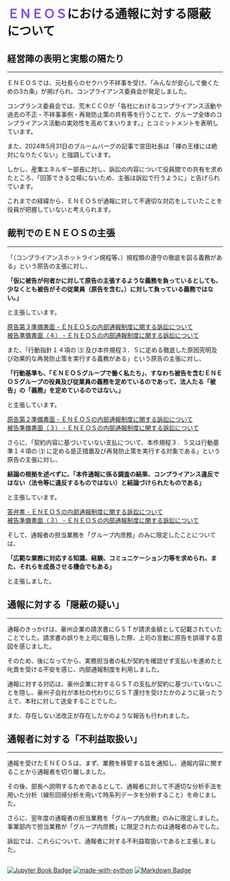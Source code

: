 # <span style="color: #8045e5;"><b>ＥＮＥＯＳ</b></span>における通報に対する隠蔽について

<div class="base">

## 経営陣の表明と実態の隔たり
---

ＥＮＥＯＳでは、元社長らのセクハラ不祥事を受け、「みんなが安心して働くための3カ条」が掲げられ、コンプライアンス委員会が発足しました。

コンプランス委員会では、荒木ＣＣＯが「各社におけるコンプライアンス活動や過去の不正・不祥事事例・再発防止策の共有等を行うことで、グループ全体のコンプライアンス活動の実効性を高めてまいります。」とコミットメントを表明しています。

また、2024年5月31日のブルームバーグの記事で宮田社長は「裸の王様には絶対になりたくない」と強調しています。

しかし、産業エネルギー部長に対し、訴訟の内容について役員間での共有を求めたところ、「回答できる立場にないため、主張は訴訟で行うように」と告げられています。

これまでの経緯から、ＥＮＥＯＳが通報に対して不適切な対応をしていたことを役員が把握していないと考えられます。


## 裁判でのＥＮＥＯＳの主張
---
「（コンプライアンスホットライン規程等、）規程類の遵守の徹底を図る義務がある」という原告の主張に対し、

**「仮に被告が何者かに対して原告の主張するような義務を負っているとしても、少なくとも被告がその従業員（原告を含む。）に対して負っている義務ではない。」**

と主張しています。

[原告第３準備書面 - ＥＮＥＯＳの内部通報制度に関する訴訟について](https://minnanosaiban.github.io/hotline/2024allegation.html#dai3_111)<br>
[被告準備書面（４） - ＥＮＥＯＳの内部通報制度に関する訴訟について](https://minnanosaiban.github.io/hotline/2024allegation.html#hikoku4_211e)

また、「行動指針１４項の ⑶ 及び本件規程３．５に定める徹底した原因究明及び効果的な再発防止策を実行する義務がある」という原告の主張に対し、

**「行動基準も、「ＥＮＥＯＳグループで働く私たち」、すなわち被告を含むＥＮＥＯＳグループの役員及び従業員の義務を定めているのであって、法人たる「被告」の「義務」を定めているのではない。」**

と主張しています。

[原告第２準備書面 - ＥＮＥＯＳの内部通報制度に関する訴訟について](https://minnanosaiban.github.io/hotline/2024allegation.html#dai2_141)<br>
[被告準備書面（３） - ＥＮＥＯＳの内部通報制度に関する訴訟について](https://minnanosaiban.github.io/hotline/2024allegation.html#hikoku3_241a)

さらに、「契約内容に基づいていない支払について、本件規程３．５又は行動基準１４項の ⑶ に定める是正措置及び再発防止策を実行する対象である」という原告の主張に対し、

**結論の根拠を述べずに、「本件通報に係る調査の結果、コンプライアンス違反ではない（法令等に違反するものではない）と結論づけられたものである」**

と主張しています。

[答弁書 - ＥＮＥＯＳの内部通報制度に関する訴訟について](https://minnanosaiban.github.io/hotline/2024allegation.html#toben_35)<br>
[被告準備書面（３） - ＥＮＥＯＳの内部通報制度に関する訴訟について](https://minnanosaiban.github.io/hotline/2024allegation.html#hikoku3_223)

そして、通報者の担当業務を「グループ内庶務」のみに限定したことについては、

**「広範な業務に対応する知識、経験、コミュニケーション力等を求められ、また、それらを成長させる機会でもある」**

と主張しました。


## 通報に対する「隠蔽の疑い」
---
通報のきっかけは、豪州企業の請求書にＧＳＴが請求金額として記載されていたことでした。請求書の誤りを上司に報告した際、上司の言動に原告を誤導する意図を感じました。

そのため、後になってから、実務担当者の私が契約を確認せず支払いを進めたと叱責を受ける不安を感じ、内部通報制度を利用しました。

通報に対する対応は、豪州企業に対するＧＳＴの支払が契約に基づいていないことを隠し、豪州子会社が本社の代わりにＧＳＴ還付を受けたかのように装ったうえで、本社に対して送金することでした。

また、存在しない法改正が存在したかのような報告も行われました。

## 通報者に対する「不利益取扱い」
---
通報を受けたＥＮＥＯＳは、まず、業務を移管する旨を通知し、通報内容に関することから通報者を切り離しました。

その後、部長へ説明するためであるとして、通報者に対して不適切な分析手法を用いた分析（線形回帰分析を用いて時系列データを分析すること）を命じました。

さらに、翌年度の通報者の担当業務を「グループ内庶務」のみに限定しました。事業部内で担当業務が「グループ内庶務」に限定されたのは通報者のみでした。

訴訟では、これらについて、通報者に対する不利益取扱いであると主張しました。

</div>

##
[![Jupyter Book Badge](https://jupyterbook.org/_images/badge.svg)](https://jupyterbook.org)
[![made-with-python](https://img.shields.io/badge/Made%20with-Python-1f425f.svg)](https://www.python.org/)
[![Markdown Badge](https://img.shields.io/badge/Markdown-000000?style=flat&logo=markdown&logoColor=white)](https://www.markdownguide.org/)